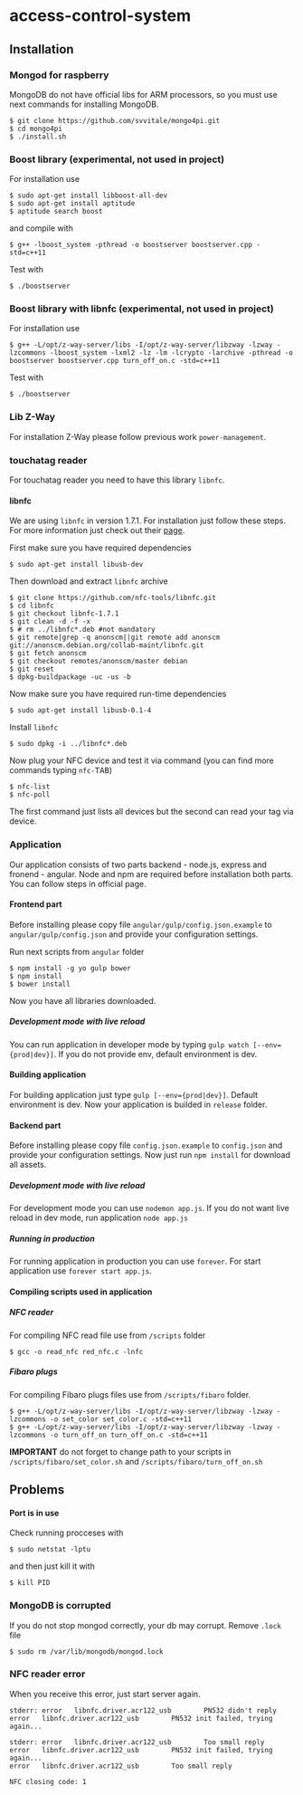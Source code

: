 # access-control-system

## Installation
### Mongod for raspberry
MongoDB do not have official libs for ARM processors, so you must use next commands for installing MongoDB.
```{r, engine='bash', count_lines}
$ git clone https://github.com/svvitale/mongo4pi.git
$ cd mongo4pi
$ ./install.sh
```

### Boost library (experimental, not used in project)
For installation use
```{r, engine='bash', count_lines}
$ sudo apt-get install libboost-all-dev
$ sudo apt-get install aptitude
$ aptitude search boost
```
and compile with
```{r, engine='bash', count_lines}
$ g++ -lboost_system -pthread -o boostserver boostserver.cpp -std=c++11
```
Test with
```{r, engine='bash', count_lines}
$ ./boostserver
```

### Boost library with libnfc (experimental, not used in project)
For installation use
```{r, engine='bash', count_lines}
$ g++ -L/opt/z-way-server/libs -I/opt/z-way-server/libzway -lzway -lzcommons -lboost_system -lxml2 -lz -lm -lcrypto -larchive -pthread -o boostserver boostserver.cpp turn_off_on.c -std=c++11
```
Test with
```{r, engine='bash', count_lines}
$ ./boostserver
```


### Lib Z-Way
For installation Z-Way please follow previous work `power-management`.

### touchatag reader
For touchatag reader you need to have this library `libnfc`.
#### libnfc
We are using `libnfc` in version 1.7.1. For installation just follow these steps. For more information just check out their [page](http://nfc-tools.org/).

First make sure you have required dependencies
```{r, engine='bash', count_lines}
$ sudo apt-get install libusb-dev
```

Then download and extract `libnfc` archive
```{r, engine='bash', count_lines}
$ git clone https://github.com/nfc-tools/libnfc.git
$ cd libnfc
$ git checkout libnfc-1.7.1
$ git clean -d -f -x
$ # rm ../libnfc*.deb #not mandatory
$ git remote|grep -q anonscm||git remote add anonscm git://anonscm.debian.org/collab-maint/libnfc.git
$ git fetch anonscm
$ git checkout remotes/anonscm/master debian
$ git reset
$ dpkg-buildpackage -uc -us -b
```

Now make sure you have required run-time dependencies
```{r, engine='bash', count_lines}
$ sudo apt-get install libusb-0.1-4
```

Install `libnfc`
```{r, engine='bash', count_lines}
$ sudo dpkg -i ../libnfc*.deb
```

Now plug your NFC device and test it via command (you can find more commands typing `nfc-`<kbd>TAB</kbd>)
```{r, engine='bash', count_lines}
$ nfc-list
$ nfc-poll
```
The first command just lists all devices but the second can read your tag via device.


### Application
Our application consists of two parts backend - node.js, express and fronend - angular. Node and npm are required before installation both parts. You can follow steps in official page.

#### Frontend part
Before installing please copy file `angular/gulp/config.json.example` to `angular/gulp/config.json` and provide your configuration settings.

Run next scripts from `angular` folder
```{r, engine='bash', count_lines}
$ npm install -g yo gulp bower
$ npm install
$ bower install
```
Now you have all libraries downloaded.

##### Development mode with live reload
You can run application in developer mode by typing `gulp watch [--env={prod|dev}]`. If you do not provide env, default environment is dev.

#### Building application
For building application just type `gulp [--env={prod|dev}]`. Default environment is dev. Now your application is builded in `release` folder.

#### Backend part
Before installing please copy file `config.json.example` to `config.json` and provide your configuration settings. Now just run `npm install` for download all assets.

##### Development mode with live reload
For development mode you can use `nodemon app.js`. If you do not want live reload in dev mode, run application `node app.js`

##### Running in production
For running application in production you can use `forever`. For start application use `forever start app.js`.

#### Compiling scripts used in application
##### NFC reader
For compiling NFC read file use from `/scripts` folder
```{r, engine='bash', count_lines}
$ gcc -o read_nfc red_nfc.c -lnfc
```

##### Fibaro plugs
For compiling Fibaro plugs files use from `/scripts/fibaro` folder.
```{r, engine='bash', count_lines}
$ g++ -L/opt/z-way-server/libs -I/opt/z-way-server/libzway -lzway -lzcommons -o set_color set_color.c -std=c++11
$ g++ -L/opt/z-way-server/libs -I/opt/z-way-server/libzway -lzway -lzcommons -o turn_off_on turn_off_on.c -std=c++11
```
**IMPORTANT** do not forget to change path to your scripts in `/scripts/fibaro/set_color.sh` and `/scripts/fibaro/turn_off_on.sh`


## Problems
#### Port is in use
Check running procceses with
```{r, engine='bash', count_lines}
$ sudo netstat -lptu
```
and then just kill it with
```{r, engine='bash', count_lines}
$ kill PID
```

### MongoDB is corrupted
If you do not stop mongod correctly, your db may corrupt. Remove `.lock` file
```{r, engine='bash', count_lines}
$ sudo rm /var/lib/mongodb/mongod.lock
```

### NFC reader error
When you receive this error, just start server again.
```{r, engine='bash', count_lines}
stderr: error   libnfc.driver.acr122_usb        PN532 didn't reply
error   libnfc.driver.acr122_usb        PN532 init failed, trying again...

stderr: error   libnfc.driver.acr122_usb        Too small reply
error   libnfc.driver.acr122_usb        PN532 init failed, trying again...
error   libnfc.driver.acr122_usb        Too small reply

NFC closing code: 1
```
